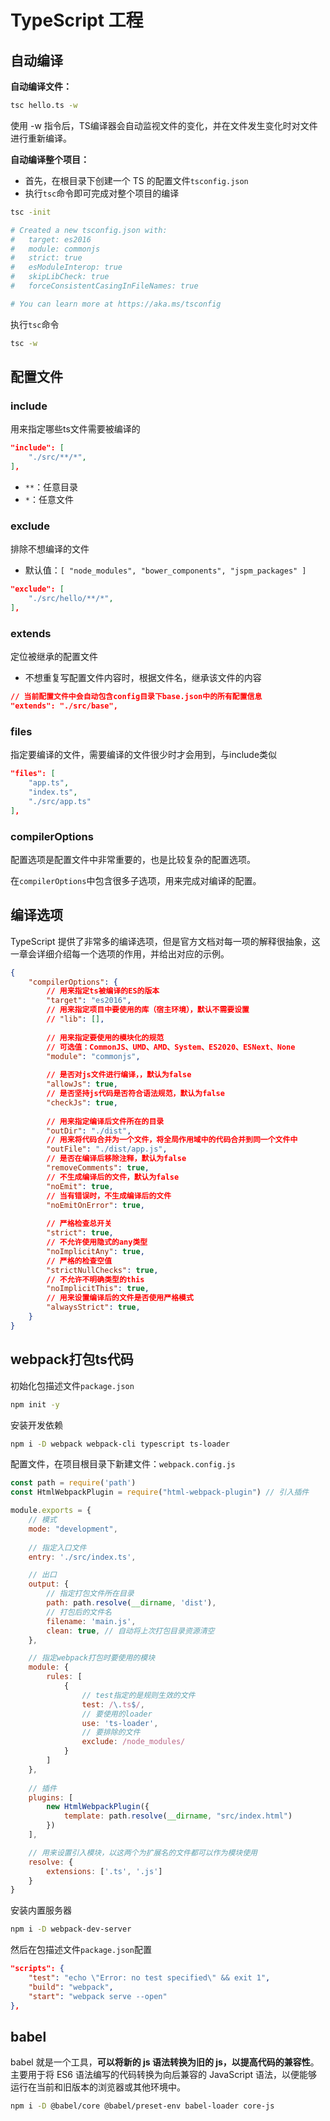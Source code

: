 # TypeScript 工程

## 自动编译

**自动编译文件：**

```bash
tsc hello.ts -w
```

使用 -w 指令后，TS编译器会自动监视文件的变化，并在文件发生变化时对文件进行重新编译。

**自动编译整个项目：**

- 首先，在根目录下创建一个 TS 的配置文件`tsconfig.json`
- 执行`tsc`命令即可完成对整个项目的编译

```bash
tsc -init

# Created a new tsconfig.json with:                                                                                 
#   target: es2016
#   module: commonjs
#   strict: true
#   esModuleInterop: true
#   skipLibCheck: true
#   forceConsistentCasingInFileNames: true

# You can learn more at https://aka.ms/tsconfig
```

执行`tsc`命令

```bash
tsc -w
```



## 配置文件

### include

用来指定哪些ts文件需要被编译的

```json
"include": [
    "./src/**/*",
],
```

- `**`：任意目录
- `*`：任意文件

### exclude

排除不想编译的文件

- 默认值：`[ "node_modules", "bower_components", "jspm_packages" ]`

```json
"exclude": [
    "./src/hello/**/*",
],
```

### extends

定位被继承的配置文件

- 不想重复写配置文件内容时，根据文件名，继承该文件的内容

```json
// 当前配置文件中会自动包含config目录下base.json中的所有配置信息
"extends": "./src/base",
```

### files

指定要编译的文件，需要编译的文件很少时才会用到，与include类似

```json
"files": [
    "app.ts",
    "index.ts",
    "./src/app.ts"
],
```

### compilerOptions

配置选项是配置文件中非常重要的，也是比较复杂的配置选项。

在`compilerOptions`中包含很多子选项，用来完成对编译的配置。



## 编译选项

TypeScript 提供了非常多的编译选项，但是官方文档对每一项的解释很抽象，这一章会详细介绍每一个选项的作用，并给出对应的示例。

```json
{
    "compilerOptions": {
        // 用来指定ts被编译的ES的版本
        "target": "es2016",
        // 用来指定项目中要使用的库（宿主环境），默认不需要设置
        // "lib": [],
        
        // 用来指定要使用的模块化的规范
        // 可选值：CommonJS、UMD、AMD、System、ES2020、ESNext、None
        "module": "commonjs",
        
        // 是否对js文件进行编译，，默认为false
        "allowJs": true,
        // 是否坚持js代码是否符合语法规范，默认为false
        "checkJs": true,
        
        // 用来指定编译后文件所在的目录
        "outDir": "./dist",
        // 用来将代码合并为一个文件，将全局作用域中的代码合并到同一个文件中
        "outFile": "./dist/app.js",
        // 是否在编译后移除注释，默认为false
        "removeComments": true,
        // 不生成编译后的文件，默认为false
        "noEmit": true,
        // 当有错误时，不生成编译后的文件
        "noEmitOnError": true,
        
        // 严格检查总开关
        "strict": true,
        // 不允许使用隐式的any类型
        "noImplicitAny": true,
        // 严格的检查空值
        "strictNullChecks": true,
        // 不允许不明确类型的this
        "noImplicitThis": true,
        // 用来设置编译后的文件是否使用严格模式
        "alwaysStrict": true,
    }
}
```



## webpack打包ts代码

初始化包描述文件`package.json`

```sh
npm init -y
```

安装开发依赖

```sh
npm i -D webpack webpack-cli typescript ts-loader
```

配置文件，在项目根目录下新建文件：`webpack.config.js`

```js
const path = require('path')
const HtmlWebpackPlugin = require("html-webpack-plugin") // 引入插件

module.exports = {
    // 模式
    mode: "development",
    
    // 指定入口文件
    entry: './src/index.ts',

    // 出口
    output: {
        // 指定打包文件所在目录
        path: path.resolve(__dirname, 'dist'),
        // 打包后的文件名
        filename: 'main.js',
        clean: true, // 自动将上次打包目录资源清空
    },

    // 指定webpack打包时要使用的模块
    module: {
        rules: [
            {
                // test指定的是规则生效的文件
                test: /\.ts$/,
                // 要使用的loader
                use: 'ts-loader',
                // 要排除的文件
                exclude: /node_modules/
            }
        ]
    },
    
    // 插件
    plugins: [
        new HtmlWebpackPlugin({
            template: path.resolve(__dirname, "src/index.html")
        })
    ],

    // 用来设置引入模块，以这两个为扩展名的文件都可以作为模块使用
    resolve: {
        extensions: ['.ts', '.js']
    }
}
```

安装内置服务器

```sh
npm i -D webpack-dev-server
```

然后在包描述文件`package.json`配置

```json
"scripts": {
    "test": "echo \"Error: no test specified\" && exit 1",
    "build": "webpack",
    "start": "webpack serve --open"
},
```

## babel

babel 就是一个工具，**可以将新的 js 语法转换为旧的 js，以提高代码的兼容性**。主要用于将 ES6 语法编写的代码转换为向后兼容的 JavaScript 语法，以便能够运行在当前和旧版本的浏览器或其他环境中。

```sh
npm i -D @babel/core @babel/preset-env babel-loader core-js
```

